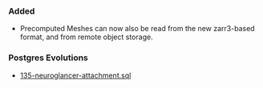 ### Added
- Precomputed Meshes can now also be read from the new zarr3-based format, and from remote object storage.

### Postgres Evolutions
- [135-neuroglancer-attachment.sql](conf/evolutions/135-neuroglancer-attachment.sql)
